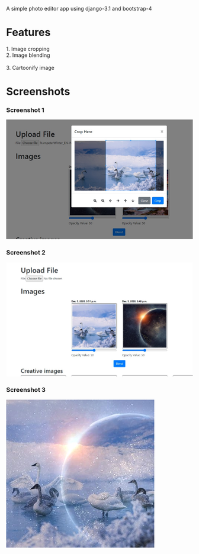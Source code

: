 A simple photo editor app using django-3.1 and bootstrap-4
<h1>Features</h1>
  1. Image cropping<br>
  2. Image blending<br><br>
  3. Cartoonify image
<h1>Screenshots</h1>
<h3>Screenshot 1</h3>
<img src="Screenshots/pic6.jpg"><br>
<h3>Screenshot 2</h3>
<img src="Screenshots/pic7.jpg"><br>
<h3>Screenshot 3</h3>
<img src="Screenshots/savedimage2827.jpg"><br>

